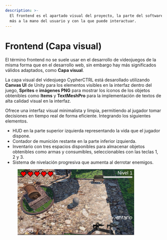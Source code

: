 ```yaml
---
description: >-
  El frontend es el apartado visual del proyecto, la parte del software que está
  más a la mano del usuario y con la que puede interactuar.
---
```


# Frontend (Capa visual)

El término frontend no se suele usar en el desarrollo de videojuegos de la misma forma que en el desarrollo web, sin embargo hay más significados válidos adaptados, como **Capa visual**.

La capa visual del videojuego CypherCTRL está desarollado utilizando **Canvas UI** de Unity para los elementos visibles en la interfaz dentro del juego, **Sprites** e **imágenes PNG** para mostrar los íconos de los objetos obtenibles como **Items** y **TextMeshPro** para la implementación de textos de alta calidad visual en la interfaz. &#x20;

Ofrece una interfaz visual minimalista y limpia, permitiendo al jugador tomar decisiones en tiempo real de forma eficiente. Integrando los siguientes elementos.

* HUD en la parte superior izquierda representando la vida que el jugador dispone.&#x20;
* Contador de munición restante en la parte inferior izquierda.
* Inventario con tres espacios disponibles para almacenar objetos obtenibles como armas y consumibles, seleccionables con las teclas 1, 2 y 3.
* Sistema de nivelación progresiva que aumenta al derrotar enemigos.

<figure><img src="../.gitbook/assets/image.png" alt="" width="375"><figcaption></figcaption></figure>
